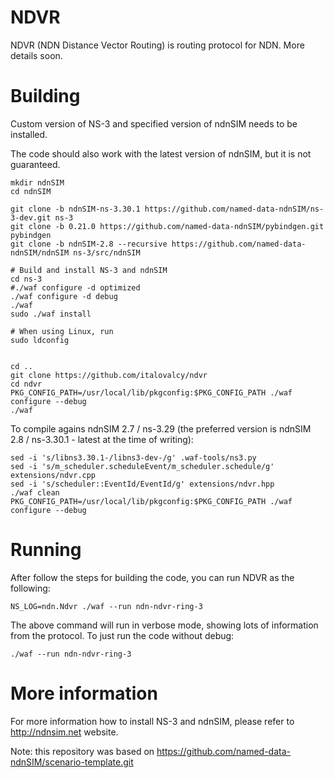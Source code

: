 NDVR
====

NDVR (NDN Distance Vector Routing) is routing protocol for NDN. More details soon.

Building
========

Custom version of NS-3 and specified version of ndnSIM needs to be installed.

The code should also work with the latest version of ndnSIM, but it is not guaranteed.

    mkdir ndnSIM
    cd ndnSIM

    git clone -b ndnSIM-ns-3.30.1 https://github.com/named-data-ndnSIM/ns-3-dev.git ns-3
    git clone -b 0.21.0 https://github.com/named-data-ndnSIM/pybindgen.git pybindgen
    git clone -b ndnSIM-2.8 --recursive https://github.com/named-data-ndnSIM/ndnSIM ns-3/src/ndnSIM

    # Build and install NS-3 and ndnSIM
    cd ns-3
    #./waf configure -d optimized
    ./waf configure -d debug
    ./waf
    sudo ./waf install

    # When using Linux, run
    sudo ldconfig


    cd ..
    git clone https://github.com/italovalcy/ndvr
    cd ndvr
    PKG_CONFIG_PATH=/usr/local/lib/pkgconfig:$PKG_CONFIG_PATH ./waf configure --debug
    ./waf

To compile agains ndnSIM 2.7 / ns-3.29 (the preferred version is ndnSIM 2.8 / ns-3.30.1 - latest at the time of writing):

    sed -i 's/libns3.30.1-/libns3-dev-/g' .waf-tools/ns3.py
    sed -i 's/m_scheduler.scheduleEvent/m_scheduler.schedule/g' extensions/ndvr.cpp
    sed -i 's/scheduler::EventId/EventId/g' extensions/ndvr.hpp
    ./waf clean
    PKG_CONFIG_PATH=/usr/local/lib/pkgconfig:$PKG_CONFIG_PATH ./waf configure --debug

Running
=======

After follow the steps for building the code, you can run NDVR as the following:

    NS_LOG=ndn.Ndvr ./waf --run ndn-ndvr-ring-3

The above command will run in verbose mode, showing lots of information from the 
protocol. To just run the code without debug:

    ./waf --run ndn-ndvr-ring-3

More information
================

For more information how to install NS-3 and ndnSIM, please refer to http://ndnsim.net website.

Note: this repository was based on https://github.com/named-data-ndnSIM/scenario-template.git 
